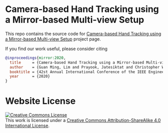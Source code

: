 # Camera-based Hand Tracking using a Mirror-based Multi-view Setup

This repo contains the source code for [Camera-based Hand Tracking using a Mirror-based Multi-view Setup](https://gmntu.github.io/mirror/) project page.

If you find our work useful, please consider citing
```BibTeX
@inproceedings{mirror:2020,
  title     = {Camera-based Hand Tracking using a Mirror-based Multi-view Setup},
  author    = {Guan Ming, Lim and Prayook, Jatesiktat and Christopher Wee Keong, Kuah and Wei Tech, Ang},
  booktitle = {42st Annual International Conference of the IEEE Engineering in Medicine and Biology Society (EMBC)},
  year      = {2020}
}
```

# Website License
<a rel="license" href="http://creativecommons.org/licenses/by-sa/4.0/"><img alt="Creative Commons License" style="border-width:0" src="https://i.creativecommons.org/l/by-sa/4.0/88x31.png" /></a><br />This work is licensed under a <a rel="license" href="http://creativecommons.org/licenses/by-sa/4.0/">Creative Commons Attribution-ShareAlike 4.0 International License</a>.
